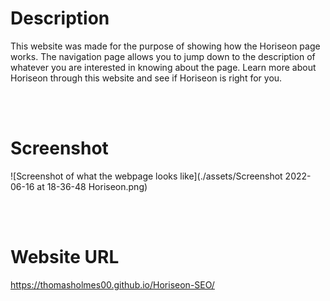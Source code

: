# Description
This website was made for the purpose of showing how the Horiseon page works. The navigation page allows you to jump down to the description of whatever you are interested in knowing about the page. Learn more about Horiseon through this website and see if Horiseon is right for you.

<br></br>

# Screenshot
![Screenshot of what the webpage looks like](./assets/Screenshot 2022-06-16 at 18-36-48 Horiseon.png)

<br></br>

# Website URL
https://thomasholmes00.github.io/Horiseon-SEO/